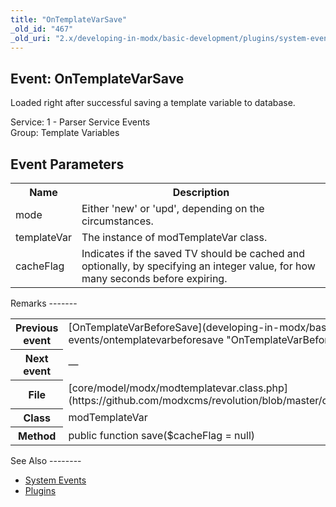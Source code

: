 ```yaml
---
title: "OnTemplateVarSave"
_old_id: "467"
_old_uri: "2.x/developing-in-modx/basic-development/plugins/system-events/ontemplatevarsave"
---
```


Event: OnTemplateVarSave
------------------------

Loaded right after successful saving a template variable to database.

Service: 1 - Parser Service Events   
Group: Template Variables

Event Parameters
----------------

<table><tbody><tr><th>Name</th><th>Description</th></tr><tr><td>mode</td><td>Either 'new' or 'upd', depending on the circumstances.</td></tr><tr><td>templateVar</td><td>The instance of modTemplateVar class.</td></tr><tr><td>cacheFlag</td><td>Indicates if the saved TV should be cached and optionally, by specifying an integer value, for how many seconds before expiring.</td></tr></tbody></table>Remarks
-------

<table><tbody><tr><th>Previous event</th><td>[OnTemplateVarBeforeSave](developing-in-modx/basic-development/plugins/system-events/ontemplatevarbeforesave "OnTemplateVarBeforeSave")</td></tr><tr><th>Next event</th><td>—</td></tr><tr><th>File</th><td>[core/model/modx/modtemplatevar.class.php](https://github.com/modxcms/revolution/blob/master/core/model/modx/modtemplatevar.class.php)</td></tr><tr><th>Class</th><td>modTemplateVar</td></tr><tr><th>Method</th><td>public function save($cacheFlag = null)</td></tr></tbody></table>See Also
--------

- [System Events](developing-in-modx/basic-development/plugins/system-events "System Events")
- [Plugins](developing-in-modx/basic-development/plugins "Plugins")